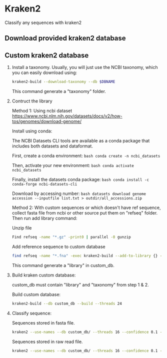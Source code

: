 # Kraken2
Classify any sequences with kraken2
## Download provided kraken2 database
## Custom kraken2 database
1. Install a taxonomy. Usually, you will just use the NCBI taxonomy, which you can easily download using:
      ```bash
      kraken2-build --download-taxonomy --db $DBNAME
      ```
      This command generate a "taxonomy" folder.

2. Contruct the library
   
      Method 1: Using ncbi dataset https://www.ncbi.nlm.nih.gov/datasets/docs/v2/how-tos/genomes/download-genome/

      Install using conda:
   
      The NCBI Datasets CLI tools are available as a conda package that includes both datasets and dataformat.
   
      First, create a conda environment:
            ```bash
            conda create -n ncbi_datasets
            ```
   
      Then, activate your new environment:
            ```bash
            conda activate ncbi_datasets
            ```
   
      Finally, install the datasets conda package:
            ```bash
            conda install -c conda-forge ncbi-datasets-cli      
            ```
   
      Download by accessing number:
            ```bash
            datasets download genome accession --inputfile list.txt > outdir/all_accessions.zip
            ```
   
      Method 2: With custom sequences or which doesn't have ref sequence, collect fasta file from ncbi or other source put them on "refseq" folder. Then run add library command:
      
      Unzip file
      ```bash
      Find refseq -name "*.gz" -print0 | parallel -0 gunzip
      ```
      Add reference sequence to custom database
      ```bash
      find refseq -name "*.fna" -exec kraken2-build --add-to-library {} --db custom_db \;
      ```
      This command generate a "library" in custom_db.

4. Build kraken custom database:
     
      custom_db must contain "library" and "taxonomy" from step 1 & 2.
      
      Build custom database:
      ```bash
      kraken2-build --db custom_db --build --threads 24
      ```
5. Classify sequence:
   
      Sequences stored in fasta file.
      ```bash
      kraken2 --use-names --db custom_db/ --threads 16 --confidence 0.1 --report repseqs.report rep-seqs.fasta --threads 20 > repseqs.kraken
      ```
      Sequences stored in raw read file.
      ```bash
      kraken2 --use-names --db custom_db/ --threads 16 --confidence 0.1 --report repseqs.report --gzip-compressed read1 read2 --threads 20 > repseqs.kraken
      ```
